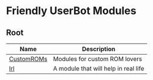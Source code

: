 # Friendly UserBot Modules

## Root

| Name                                                         | Description                          |
| ------------------------------------------------------------ | ------------------------------------ |
| [CustomROMs](https://gitlab.com/CakesTwix/friendly-userbot-modules/-/tree/master/CustomROMs) | Modules for custom ROM lovers        |
| [Irl](https://gitlab.com/CakesTwix/friendly-userbot-modules/-/tree/master/Irl) | A module that will help in real life |

## 
